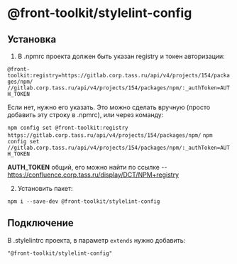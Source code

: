 # @front-toolkit/stylelint-config

## Установка

1. В .npmrc проекта должен быть указан registry и токен авторизации:

`@front-toolkit:registry=https://gitlab.corp.tass.ru/api/v4/projects/154/packages/npm/`
`//gitlab.corp.tass.ru/api/v4/projects/154/packages/npm/:_authToken=AUTH_TOKEN`

Если нет, нужно его указать. Это можно сделать вручную (просто добавить эту строку в .npmrc), или через команду:

`npm config set @front-toolkit:registry https://gitlab.corp.tass.ru/api/v4/projects/154/packages/npm/`
`npm config set //gitlab.corp.tass.ru/api/v4/projects/154/packages/npm/:_authToken=AUTH_TOKEN`

**AUTH_TOKEN** общий, его можно найти по ссылке -- https://confluence.corp.tass.ru/display/DCT/NPM+registry

2. Установить пакет:

`npm i --save-dev @front-toolkit/stylelint-config`

## Подключение

В .stylelintrc проекта, в параметр `extends` нужно добавить:

`"@front-toolkit/stylelint-config"`

